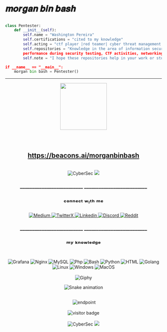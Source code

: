 # 𝒎𝒐𝒓𝒈𝒂𝒏 𝒃𝒊𝒏 𝒃𝒂𝒔𝒉

<h2></h2>

```Python
class Pentester:
    def __init__(self):
        self.name = "Washington Pereira"
        self.certifications = "cited to my knowledge"
        self.acting = "ctf player |red teamer| cyber threat management | bounty hunter | pentester"
        self.repositories = "Knowledge in the area of information security makes me grateful to continue research and constant studies, including some certification courses. In this repository you will find projects, scripts and tools that will help your 
        performance during security testing, CTF activities, networking, maintenance and prevention of Debiαn."
        self.note = "I hope these repositories help in your work or studies, thank you for visiting me.

if __name__ == "__main__":
    morgan bin bash = Pentester()
```

<hr>

<div align="center">
  <img height="150" src="https://media.tenor.com/dHk-LfzHrtwAAAAi/linux-computer.gif"  />
</div>

###

<div align="center">
  <br/>

## https://beacons.ai/morganbinbash

<div align="center">
  <br/>
<img src="https://github.com/washingtonP1974/washingtonP1974/assets/55928887/d7faebc1-af60-49d0-92af-8606760d3664" alt="CyberSec">
  </a>
<img src="https://github.com/washingtonP1974/washingtonP1974/assets/55928887/338f9bbc-6b50-4bd1-aede-594465602561"
</div>


### __________________________  __________________________
## ᶜᵒⁿⁿᵉᶜᵗ ʷᶦᵗʰ ᵐᵉ
<div align="center">
   <a href="https://medium.com/@morganbinbash" target="_blank">
  <img src="https://github.com/washingtonP1974/washingtonP1974/assets/55928887/daebcf23-5c1b-4617-ac64-5df6499f92ec" alt="Medium">
</a>
  <a href="https://twitter.com/morganbinbash" target="_blank">
  <img src="https://github.com/washingtonP1974/washingtonP1974/assets/55928887/00d62ae1-e232-407f-b9b3-5da311616bbd" alt="TwitterX">
</a>
<a href="https://www.linkedin.com/in/washington8p/" target="_blank">
  <img src="https://github.com/washingtonP1974/washingtonP1974/assets/55928887/ea0caf76-dbef-4403-ad51-755459e1c353" alt="Linkedin">
</a>
<a href="https://discord.com/channels/965763142770634782/1062873067652665405" target="_blank">
  <img src="https://github.com/washingtonP1974/washingtonP1974/assets/55928887/906bf7a7-52bb-4005-8db9-cd807ae3d6e0" alt="Discord">
</a>
<a href="https://www.reddit.com/user/m0rg4" target="_blank">
  <img src="https://github.com/washingtonP1974/washingtonP1974/assets/55928887/8b4c9314-f8f6-4d5f-a680-41377d8976a8)" alt="Reddit">
</a>

</div>

### __________________________  __________________________
## ᵐʸ ᵏⁿᵒʷˡᵉᵈᵍᵉ

<div align="center">
  <br/>
  <img src="https://img.icons8.com/color/48/000000/grafana.png" alt="Grafana">
  <img src="https://img.icons8.com/color/48/000000/nginx.png" alt="Nginx">
  <img src="https://img.icons8.com/color/48/000000/mysql.png" alt="MySQL">
  <img src="https://img.icons8.com/color/48/000000/php.png" alt="Php">
  <img src="https://img.icons8.com/color/48/000000/bash.png" alt="Bash">
  <img src="https://img.icons8.com/color/48/000000/python.png" alt="Python">
  <img src="https://img.icons8.com/color/48/000000/html-5.png" alt="HTML">
  <img src="https://img.icons8.com/color/48/000000/golang.png" alt="Golang">
  <img src="https://img.icons8.com/color/48/000000/linux--v1.png" alt="Linux">
  <img src="https://img.icons8.com/color/48/000000/windows-logo.png" alt="Windows">
  <img src="https://img.icons8.com/color/48/000000/mac-os.png" alt="MacOS">
</div>

<div align="center">
  <br/>
  <img src="https://media.giphy.com/media/vUCbLCMC8zAbJMvzCl/giphy-downsized-large.gif" alt="Giphy">
</div>

![Snake animation](https://github.com/LuigiGF/LuigiGF/blob/output/github-contribution-grid-snake.svg)


<div align="center">
<br/>
  <img src="https://github.com/washingtonP1974/Certificates/blob/main/cyber-threat-204management.png" alt=""management>
  <img src="https://github.com/washingtonP1974/Certificates/blob/main/endpoint-204security.png" alt="endpoint">
  </div>

<div align="center">
<br/>
  <img src="https://visitor-badge.laobi.icu/badge?page_id=github.com/washingtonP1974.README.md" alt="visitor badge"/>
</div>

<div align="center">
  <br/>
<img src="https://github.com/washingtonP1974/washingtonP1974/assets/55928887/d7faebc1-af60-49d0-92af-8606760d3664" alt="CyberSec">
  </a>
<img src="https://github.com/washingtonP1974/washingtonP1974/assets/55928887/338f9bbc-6b50-4bd1-aede-594465602561"
</div>
